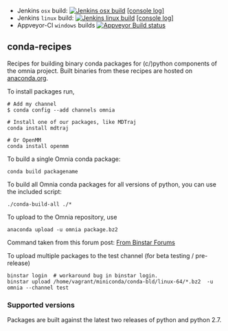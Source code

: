 * Jenkins `osx` build: [![Jenkins `osx` build](https://jenkins.choderalab.org/job/conda-omnia-release-osx-2/badge/icon)](https://jenkins.choderalab.org/job/conda-omnia-release-osx-2/) [[console log]](https://jenkins.choderalab.org/job/conda-omnia-release-osx-2/lastBuild/consoleFull)
* Jenkins `linux` build: [![Jenkins `linux` build](https://jenkins.choderalab.org/job/conda-omnia-release-linux-vagrant/badge/icon)](https://jenkins.choderalab.org/job/conda-omnia-release-linux-vagrant/) [[console log]](https://jenkins.choderalab.org/job/conda-omnia-release-linux-vagrant/lastBuild/consoleFull)
* Appveyor-CI `windows` builds [![Appveyor Build status](https://ci.appveyor.com/api/projects/status/tsjbbgtobpbb4xps?svg=true)](https://ci.appveyor.com/project/rmcgibbo/conda-recipes)

conda-recipes
-------------

Recipes for building binary conda packages for (c/)python components of the omnia project.
Built binaries from these recipes are hosted on [anaconda.org](https://anaconda.org/omnia).

To install packages run,

```
# Add my channel
$ conda config --add channels omnia

# Install one of our packages, like MDTraj
conda install mdtraj

# Or OpenMM
conda install openmm
```

To build a single Omnia conda package:

```
conda build packagename
```

To build all Omnia conda packages for all versions of python, you can use the
included script:

```
./conda-build-all ./*
```

To upload to the Omnia repository, use

```
anaconda upload -u omnia package.bz2
```

Command taken from this forum post: [From Binstar Forums](https://groups.google.com/a/continuum.io/forum/#!topic/conda/uYtVRGW--iU)

To upload multiple packages to the test channel (for beta testing / pre-release)

```
binstar login  # workaround bug in binstar login.
binstar upload /home/vagrant/miniconda/conda-bld/linux-64/*.bz2  -u omnia --channel test
```

### Supported versions

Packages are built against the latest two releases of python and python 2.7.
